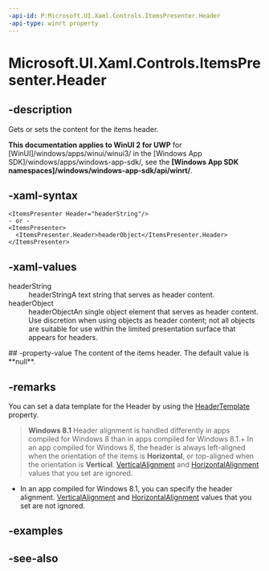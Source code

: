 ```yaml
---
-api-id: P:Microsoft.UI.Xaml.Controls.ItemsPresenter.Header
-api-type: winrt property
---
```


<!-- Property syntax
public object Header { get;  set; }
-->

# Microsoft.UI.Xaml.Controls.ItemsPresenter.Header

## -description
Gets or sets the content for the items header.

**This documentation applies to WinUI 2 for UWP** for [WinUI]/windows/apps/winui/winui3/ in the [Windows App SDK]/windows/apps/windows-app-sdk/, see the **[Windows App SDK namespaces]/windows/windows-app-sdk/api/winrt/**.

## -xaml-syntax
```xaml
<ItemsPresenter Header="headerString"/>
- or -
<ItemsPresenter>
  <ItemsPresenter.Header>headerObject</ItemsPresenter.Header>
</ItemsPresenter>

```


## -xaml-values
<dl><dt>headerString</dt><dd>headerStringA text string that serves as header content.</dd>
<dt>headerObject</dt><dd>headerObjectAn single object element that serves as header content. Use discretion when using objects as header content; not all objects are suitable for use within the limited presentation surface that appears for headers.</dd>
</dl>
## -property-value
The content of the items header. The default value is **null**.

## -remarks
You can set a data template for the Header by using the [HeaderTemplate](itemspresenter_headertemplate.md) property.

<!--Windows Blue bug 454690-->
> **Windows 8.1**
> Header alignment is handled differently in apps compiled for Windows 8 than in apps compiled for Windows 8.1.+ In an app compiled for Windows 8, the header is always left-aligned when the orientation of the items is **Horizontal**, or top-aligned when the orientation is **Vertical**. [VerticalAlignment](../microsoft.ui.xaml/frameworkelement_verticalalignment.md) and [HorizontalAlignment](../microsoft.ui.xaml/frameworkelement_horizontalalignment.md) values that you set are ignored.
+ In an app compiled for Windows 8.1, you can specify the header alignment. [VerticalAlignment](../microsoft.ui.xaml/frameworkelement_verticalalignment.md) and [HorizontalAlignment](../microsoft.ui.xaml/frameworkelement_horizontalalignment.md) values that you set are not ignored.


## -examples

## -see-also
